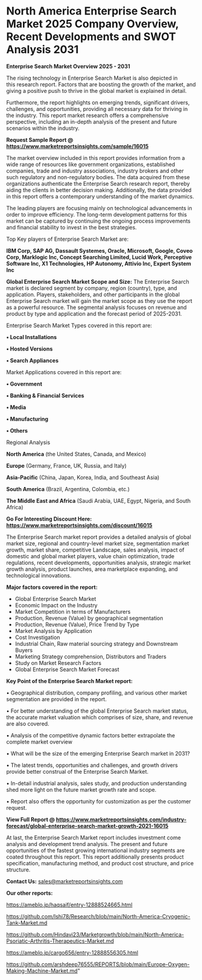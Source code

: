 # North America Enterprise Search Market 2025 Company Overview, Recent Developments and SWOT Analysis 2031

<Strong> Enterprise Search Market Overview 2025 - 2031</strong>

The rising technology in Enterprise Search Market is also depicted in this research report. Factors that are boosting the growth of the market, and giving a positive push to thrive in the global market is explained in detail.

Furthermore, the report highlights on emerging trends, significant drivers, challenges, and opportunities, providing all necessary data for thriving in the industry. This report market research offers a comprehensive perspective, including an in-depth analysis of the present and future scenarios within the industry.

<strong>Request Sample Report @ <a href=https://www.marketreportsinsights.com/sample/16015>https://www.marketreportsinsights.com/sample/16015</a></strong>

The market overview included in this report provides information from a wide range of resources like government organizations, established companies, trade and industry associations, industry brokers and other such regulatory and non-regulatory bodies. The data acquired from these organizations authenticate the Enterprise Search research report, thereby aiding the clients in better decision making. Additionally, the data provided in this report offers a contemporary understanding of the market dynamics.

The leading players are focusing mainly on technological advancements in order to improve efficiency. The long-term development patterns for this market can be captured by continuing the ongoing process improvements and financial stability to invest in the best strategies.

Top Key players of Enterprise Search Market are:

<strong>IBM Corp, SAP AG, Dassault Systemes, Oracle, Microsoft, Google, Coveo Corp, Marklogic Inc, Concept Searching Limited, Lucid Work, Perceptive Software Inc, X1 Technologies, HP Autonomy, Attivio Inc, Expert System Inc</strong>

<strong><b>Global Enterprise Search Market Scope and Size:</b></strong>
The Enterprise Search market is declared segment by company, region (country), type, and application. Players, stakeholders, and other participants in the global Enterprise Search market will gain the market scope as they use the report as a powerful resource. The segmental analysis focuses on revenue and product by type and application and the forecast period of 2025-2031.

Enterprise Search Market Types covered in this report are:

<strong>• Local Installations

• Hosted Versions

• Search Appliances</strong>

Market Applications covered in this report are:

<strong>• Government

• Banking & Financial Services

• Media

• Manufacturing

• Others</strong> 

Regional Analysis

<strong>North America</strong> (the United States, Canada, and Mexico)

<strong>Europe</strong> (Germany, France, UK, Russia, and Italy)

<strong>Asia-Pacific</strong> (China, Japan, Korea, India, and Southeast Asia)

<strong>South America</strong> (Brazil, Argentina, Colombia, etc.)

<strong>The Middle East and Africa</strong> (Saudi Arabia, UAE, Egypt, Nigeria, and South Africa)

<strong>Go For Interesting Discount Here: <a href=https://www.marketreportsinsights.com/discount/16015>https://www.marketreportsinsights.com/discount/16015</a></strong>

The Enterprise Search market report provides a detailed analysis of global market size, regional and country-level market size, segmentation market growth, market share, competitive Landscape, sales analysis, impact of domestic and global market players, value chain optimization, trade regulations, recent developments, opportunities analysis, strategic market growth analysis, product launches, area marketplace expanding, and technological innovations.

<strong><b>Major factors covered in the report:</b></strong>
<ul>
  <li>Global Enterprise Search Market </li>
  <li>Economic Impact on the Industry</li>
  <li>Market Competition in terms of Manufacturers</li>
  <li>Production, Revenue (Value) by geographical segmentation</li>
  <li>Production, Revenue (Value), Price Trend by Type</li>
  <li>Market Analysis by Application</li>
  <li>Cost Investigation</li>
  <li>Industrial Chain, Raw material sourcing strategy and Downstream Buyers</li>
  <li>Marketing Strategy comprehension, Distributors and Traders</li>
  <li>Study on Market Research Factors</li>
  <li>Global Enterprise Search Market Forecast</li>
</ul>

<strong><b>Key Point of the Enterprise Search Market report:</b></strong>

• Geographical distribution, company profiling, and various other market segmentation are provided in the report.

• For better understanding of the global Enterprise Search market status, the accurate market valuation which comprises of size, share, and revenue are also covered.

• Analysis of the competitive dynamic factors better extrapolate the complete market overview

• What will be the size of the emerging Enterprise Search market in 2031?

• The latest trends, opportunities and challenges, and growth drivers provide better construal of the Enterprise Search Market.

• In-detail industrial analysis, sales study, and production understanding shed more light on the future market growth rate and scope.

• Report also offers the opportunity for customization as per the customer request.

<strong><b>View Full Report @ <a href=https://www.marketreportsinsights.com/industry-forecast/global-enterprise-search-market-growth-2021-16015>https://www.marketreportsinsights.com/industry-forecast/global-enterprise-search-market-growth-2021-16015</a></b></strong>


At last, the Enterprise Search Market report includes investment come analysis and development trend analysis. The present and future opportunities of the fastest growing international industry segments are coated throughout this report. This report additionally presents product specification, manufacturing method, and product cost structure, and price structure.

<strong>Contact Us:</strong>
sales@marketreportsinsights.com

<strong>Our other reports:</strong>

<a href=https://ameblo.jp/haqsaif/entry-12888524665.html>https://ameblo.jp/haqsaif/entry-12888524665.html</a>

<a href=https://github.com/Ishi78/Research/blob/main/North-America-Cryogenic-Tank-Market.md>https://github.com/Ishi78/Research/blob/main/North-America-Cryogenic-Tank-Market.md</a>

<a href=https://github.com/Hindavi23/Marketgrowth/blob/main/North-America-Psoriatic-Arthritis-Therapeutics-Market.md>https://github.com/Hindavi23/Marketgrowth/blob/main/North-America-Psoriatic-Arthritis-Therapeutics-Market.md</a>

<a href=https://ameblo.jp/cargo656/entry-12888556305.html>https://ameblo.jp/cargo656/entry-12888556305.html</a>

<a href=https://github.com/arshdeep76555/REPORTS/blob/main/Europe-Oxygen-Making-Machine-Market.md>https://github.com/arshdeep76555/REPORTS/blob/main/Europe-Oxygen-Making-Machine-Market.md</a>"

